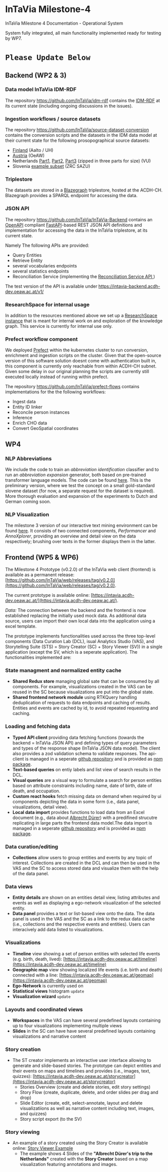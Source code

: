 # InTaVia Milestone-4

InTaVia Milestone 4 Documentation - Operational System 

System fully integrated, all main functionality implemented ready for testing by WP7.

# `Please Update Below`

## Backend (WP2 & 3)

### Data model InTaVia IDM-RDF

The repository https://github.com/InTaVia/idm-rdf contains the [IDM-RDF](https://github.com/InTaVia/idm-rdf/blob/main/idm-OWL/intavia_idm1.1.owl) at its current state (including ongoing discussions in the issues).

### Ingestion workflows / source datasets

The repository https://github.com/InTaVia/source-dataset-conversion contains the conversion scripts and the datasets in the IDM data model at their current state for the following prosopographical source datasets:

- [Finland](https://github.com/InTaVia/source-dataset-conversion/blob/main/BS_dataset/bs2intavia.ttl) (Aalto / UH)
- [Austria](https://github.com/InTaVia/source-dataset-conversion/blob/main/APIS_dataset/apis_oebl_serialization_2-9-2022.ttl) (OeAW)
- Netherlands [Part1](https://github.com/InTaVia/source-dataset-conversion/blob/main/intavia_biographynet/data/rdf/xaa.zip), [Part2](https://github.com/InTaVia/source-dataset-conversion/blob/main/intavia_biographynet/data/rdf/xab.zip), [Part3](https://github.com/InTaVia/source-dataset-conversion/blob/main/intavia_biographynet/data/rdf/xac.zip) (zipped in three parts for size) (VU)
- Slovenia [example subset](https://github.com/InTaVia/source-dataset-conversion/blob/main/SBI_dataset/sbi.ttl) (ZRC SAZU)

### Triplestore

The datasets are stored in a [Blazegraph](https://blazegraph.com/) triplestore, hosted at the ACDH-CH. Blazegraph provides a SPARQL endpoint for accessing the data.

### JSON API

The repository https://github.com/InTaVia/InTaVia-Backend contains an [OpenAPI](https://swagger.io/specification/) compliant [FastAPI](https://fastapi.tiangolo.com/)-based REST JSON API definitions and implementation for accessing the data in the InTaVia triplestore, at its current state.

Namely The following APIs are provided:

* Query Entities
* Retrieve Entity
* several vocabularies endpoints
* several statistics endpoints
* Reconciliation Service (implementing the [Reconciliation Service API
](https://reconciliation-api.github.io/specs/))

The test version of the API is available under https://intavia-backend.acdh-dev.oeaw.ac.at/v1/

### ResearchSpace for internal usage

In addition to the resources mentioned above we set up a [ResearchSpace instance](https://mp-playground.acdh-dev.oeaw.ac.at/) that is meant for internal work on and exploration of the knowledge graph. This service is currently for internal use only.

### Prefect workflow component

We deployed [Prefect](https://www.prefect.io/) within the  kubernetes cluster to run conversion, enrichment and ingestion scripts on the cluster. Given that the open-source version of this software solution doesnt come with authentication built in, this component is currently only reachable from within ACDH-CH subnet. Given some delay in our original planning the scripts are currently still executed locally instead of running within prefect.

The repository https://github.com/InTaVia/prefect-flows contains implementations for the the following workflows:

* Ingest data
* Entity ID linker
* Reconcile person instances
* Inference
* Enrich CHO data
* Convert GeoSpatial coordinates

## WP4

### NLP Abbreviations
We include the code to train an *abbreviation identification* classifier and to run an *abbreviation expansion* generator, both based on pre-trained transformer language models. The code can be found [here](https://github.com/InTaVia/nlp-abbreviations/releases/tag/v0.1). This is the preliminary version, where we test the concept on a small gold-standard slovene dataset (for now, a separate request for the dataset is required). More thorough evaluation and expansion of the experiments to Dutch and German coming soon.

### NLP Visualization
The milestone 3 version of our interactive text mining environment can be found [here](https://github.com/InTaVia/Performancer_AnnoXplorer/releases/tag/v1.0.0). It consists of two connected components, *Performancer* and *AnnoXplorer*, providing an overview and detail view on the data respectively; brushing over texts in the former displays them in the latter. 


## Frontend (WP5 & WP6)

The Milestone 4 Prototype (v0.2.0) of the InTaVia web client (frontend) is available as a permanent release: [https://github.com/InTaVia/web/releases/tag/v0.2.0](https://github.com/InTaVia/web/releases/tag/v0.2.0).

The current prototype is available online: [https://intavia.acdh-dev.oeaw.ac.at/](https://intavia.acdh-dev.oeaw.ac.at/).

*Data:* The connection between the backend and the frontend is now established replacing the initially used mock data. As additional data source, users can import their own local data into the application using a excel template.

The prototype implements functionalities used across the three top-level components (Data Curation Lab (DCL), isual Analytics Studio (VAS), and Storytelling Suite (STS) = Story Creator (SC) + Story Viewer (SV)) in a single application (except the SV, which is a seperate application). The functionalities implemented are:

### State managment and normalized entity cache
- **Shared Redux store** managing global sate that can be consumed by all components. For example, visualizations created in the VAS can be reused in the SC because visualizations are put into the global state.
- **Shared frontend network module** using RTKQuery handling deduplication of requests to data endpoints and caching of results. Entities and events are cached by id, to avoid repeated requesting and caching.

### Loading and fetching data
- **Typed API client** providing data fetching functions (towards the backend = InTaVia JSON API) and defining types of query parameters and types of the response shape (InTaVia JSON data model). The client also provides a zod validation schema to validate responses. The api-client is managed in a seperate [github repository](https://github.com/InTaVia/api-client) and is provided as [npm package](https://www.npmjs.com/package/@intavia/api-client).
- **Text-based queries** on entiy labels and list view of search results in the DCL.
- **Visual queries** are a visual way to formulate a search for person entities based on attribute constraints including name, date of birth, date of death, and occupation.
- **Custom react hooks** fetch missing data on demand when required by ui components depicting the data in some form (i.e., data panel, visualizations, detail view).
- **Local data import** provides functions to load data from an Excel document (e.g., data about [Albrecht Dürer](https://github.com/InTaVia/data-import/raw/main/public/data/data-duerer.xlsx)) with a predifined strucutre replicating in large parts the frontend data model.The data import is managed in a seperate [github repository](https://github.com/InTaVia/data-import) and is provided as [npm package](https://www.npmjs.com/package/@intavia/data-import).

### Data curation/editing
- **Collections** allow users to group entities and events by any topic of interest. Collections are created in the DCL and can then be used in the VAS and the SC to access stored data and visualize them with the help of the data panel. 

### Data views
- **Entity details** are shown on an entities detail view, listing attributes and events as well as displaying a ego-network visualization of the selected entity.
- **Data panel** provides a text or list-based view onto the data. The data panel is used in the VAS and the SC as a link to the redux data cache (i.e., collections and the respective events and entities). Users can interacively add data listed to visualizations.

### Visualizations
- **Timeline** view showing a set of person entities with selected life events (e.g. birth, death, lived): [https://intavia.acdh-dev.oeaw.ac.at/timeline](https://intavia.acdh-dev.oeaw.ac.at/timeline)
- **Geographic map** view showing localized life events (i.e. birth and death) connected with a line: [https://intavia.acdh-dev.oeaw.ac.at/geomap](https://intavia.acdh-dev.oeaw.ac.at/geomap)
- **Ego-Network** is currently used on 
- **Statistical views** histogram  `update`
- **Visualization wizard** `update`

### Layouts and coordinated views
- **Workspaces** in the VAS can have several predefined layouts containing up to four visualizations implementing multiple views
- **Slides** in the SC can have have several predefined layouts containing visualizations and narrative content

### Story creation

- The ST creator implements an interactive user interface allowing to generate and slide-based stories. The prototype can depict entities and their events on maps and timelines and provides  (i.e., images, text, quizzes): [https://intavia.acdh-dev.oeaw.ac.at/storycreator](https://intavia.acdh-dev.oeaw.ac.at/storycreator) 
    - Stories Overview (create and delete stories, edit story settings)
    - Story Flow (create, duplicate, delete, and order slides per drag and drop)
    - Slide Editor (create, edit, select-annotate, layout and delete visualizatiions as well as narrative content including text, images, and quizzes)
    - Story script export (to the SV)

### Story viewing
- An example of a story created using the Story Creator is available online: 
[Story Viewer Example](https://intavia.fluxguide.com/fluxguide/public/content/fluxguide/exhibitions/1/system/app/dist/index.html)
    - The example shows 4 Slides of the **"Albrecht Dürer's trip to the Netherlands"** created with the **Story Creator** based on a map visualization featuring annotations and images.
